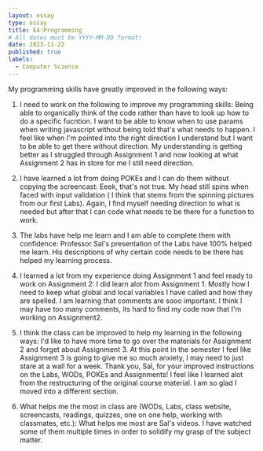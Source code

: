 ```yaml
---
layout: essay
type: essay
title: E4:Programming
# All dates must be YYYY-MM-DD format!
date: 2023-11-22
published: true
labels:
  - Computer Science
---
```



My programming skills have greatly improved in the following ways:

1.  I need to work on the following to improve my programming skills:
Being able to organically think of the code rather than have to look up how to do a specific fucntion. I want to be able to know when to use params when writing javascript without being told that's what needs to happen. I feel like when I'm pointed into the right direction I understand but I want to be able to get there without direction. My understanding is getting better as I struggled through Assignment 1 and now looking at what Assignment 2 has in store for me I still need direction. 

2.  I have learned a lot from doing POKEs and I can do them without copying the screencast:
Eeek, that's not true. My head still spins when faced with input validation ( I think that stems from the spinning pictures from our first Labs). Again, I find myself needing direction to what is needed but after that I can code what needs to be there for a function to work.

3. The labs have help me learn and I am able to complete them with confidence:
Professor Sal's presentation of the Labs have 100% helped me learn. His descriptions of why certain code needs to be there has helped my learning process. 

4. I learned a lot from my experience doing Assignment 1 and feel ready to work on Assignment 2:
I did learn alot from Assignment 1. Mostly how I need to keep what global and local variables I have called and how they are spelled. I am learning that comments are sooo important. I think I may have too many comments, its hard to find my code now that I'm working on Assignment2. 

5. I think the class can be improved to help my learning in the following ways:
I'd like to have more time to go over the materials for Assignment 2 and forget about Assignment 3. At this point in the semester I feel like Assignment 3 is going to give me so much anxiety, I may need to just stare at a wall for a week. Thank you, Sal, for your improved instructions on the Labs, WODs, POKEs and Assignments! I feel like I learned alot from the restructuring of the original course material. I am so glad I moved into a different section. 

6. What helps me the most in class are (WODs, Labs, class website, screencasts, readings, quizzes, one on one help, working with classmates, etc.):
What helps me most are Sal's videos. I have watched some of them multiple times in order to solidify my grasp of the subject matter. 

